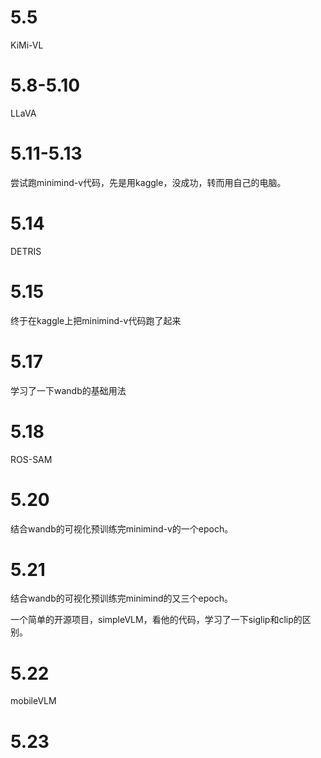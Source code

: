 # 5.5
KiMi-VL

# 5.8-5.10
LLaVA

# 5.11-5.13
尝试跑minimind-v代码，先是用kaggle，没成功，转而用自己的电脑。

# 5.14
DETRIS

# 5.15
终于在kaggle上把minimind-v代码跑了起来

# 5.17
学习了一下wandb的基础用法

# 5.18
ROS-SAM

# 5.20
结合wandb的可视化预训练完minimind-v的一个epoch。

# 5.21 
结合wandb的可视化预训练完minimind的又三个epoch。

一个简单的开源项目，simpleVLM，看他的代码，学习了一下siglip和clip的区别。

# 5.22
mobileVLM

# 5.23 
